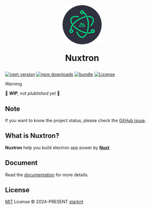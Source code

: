 <h1 align="center">
  <p align="center">
    <img align="center" width="128" height="128" src="./.github/assets/nuxtron.svg" alt="nuxtron logo" />
  </p>

  <span>Nuxtron</span>
</h2>

[![npm version][npm-version-src]][npm-version-href]
[![npm downloads][npm-downloads-src]][npm-downloads-href]
[![bundle][bundle-src]][bundle-href]
[![License][license-src]][license-href]

> [!WARNING]
> 🚧 _**WIP**, not plublished yet_ 🚧

## Note

If you want to know the project status, please check the [GitHub issue](https://github.com/starknt/nuxtron/issues/1).

## What is Nuxtron?

**Nuxtron** help you build electron app power by [**Nuxt**](https://nuxt.com).

## Document

Read the [documentation](https://starknt.github.io/nuxtron) for more details.

## License

[MIT](./LICENSE) License © 2024-PRESENT [starknt](https://github.com/starknt)

<!-- Badges -->
[npm-version-src]: https://img.shields.io/npm/v/renuxtron?style=flat&colorA=080f12&colorB=1fa669
[npm-version-href]: https://npmjs.com/package/renuxtron
[npm-downloads-src]: https://img.shields.io/npm/dm/renuxtron?style=flat&colorA=080f12&colorB=1fa669
[npm-downloads-href]: https://npmjs.com/package/renuxtron
[bundle-src]: https://img.shields.io/bundlephobia/minzip/renuxtron?style=flat&colorA=080f12&colorB=1fa669&label=minzip
[bundle-href]: https://bundlephobia.com/result?p=renuxtron
[license-src]: https://img.shields.io/github/license/starknt/nuxtron.svg?style=flat&colorA=080f12&colorB=1fa669
[license-href]: https://github.com/starknt/nuxtron/blob/main/LICENSE
